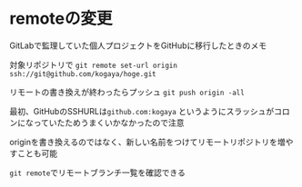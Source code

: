 # remoteの変更

GitLabで監理していた個人プロジェクトをGitHubに移行したときのメモ

対象リポジトリで `git remote set-url origin ssh://git@github.com/kogaya/hoge.git`

リモートの書き換えが終わったらプッシュ `git push origin -all`

最初、GitHubのSSHURLは`github.com:kogaya` というようにスラッシュがコロンになっていたためうまくいかなかったので注意

originを書き換えるのではなく、新しい名前をつけてリモートリポジトリを増やすことも可能

`git remote`でリモートブランチ一覧を確認できる
